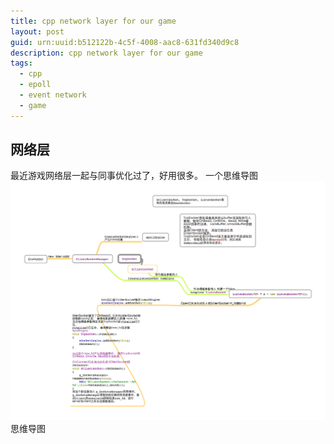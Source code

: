 ```yaml
---
title: cpp network layer for our game
layout: post
guid: urn:uuid:b512122b-4c5f-4008-aac8-631fd340d9c8
description: cpp network layer for our game
tags:
  - cpp
  - epoll
  - event network
  - game
---
```


## 网络层
最近游戏网络层一起与同事优化过了，好用很多。
一个思维导图
<img src='static/img/2015-04-10-1.png'>思维导图</img>


